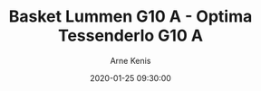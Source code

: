 ---
layout: album
title: Basket Lummen G10 A - Optima Tessenderlo G10 A
description: Competitie wedstrijd tussen Basket Lummen G10 A en Optima Tessenderlo G10 A.
date: 2020-01-25 09:30:00
cover: /albums/2020-01-25-Basket-Lummen-G10A-Optima-Tessenderlo-G10A/thumbnails/IMG_3249.JPG
author: Arne Kenis
archived: true
pagination: 
  enabled: true
  images: true
  imageLayout: image
  itemsPerPage: 256
---